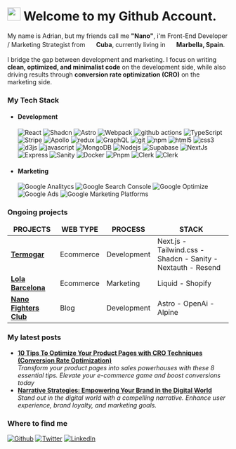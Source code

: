 <h1><img src="https://emojis.slackmojis.com/emojis/images/1643514120/795/cool.gif?1643514120" width="30"/> Welcome to my Github Account.</h1>


<p> My name is Adrian, but my friends call me <b>"Nano"</b>, i'm Front-End Developer / Marketing Strategist from <img src="https://cdn-icons-png.flaticon.com/128/206/206699.png" width="17"/> <b>Cuba</b>, currently living in <img src="https://cdn-icons-png.flaticon.com/128/206/206724.png" width="17"/> <b>Marbella, Spain</b>. <br/><br/> I bridge the gap between development and marketing. I focus on writing <b>clean, optimized, and minimalist code</b> on the development side, while also driving results through <b>conversion rate optimization (CRO)</b> on the marketing side. </p>

<h3>My Tech Stack</h3>

<ul>
  <li>
    <h4>Development</h4>
    <p>
  <img alt="React" src="https://img.shields.io/badge/-Shadcn-ffffff?style=flat-square&logo=shadcnui&logoColor=black" />
  <img alt="Shadcn" src="https://img.shields.io/badge/-React-45b8d8?style=flat-square&logo=react&logoColor=white" />
  <img alt="Astro" src="https://img.shields.io/badge/-Astro-43853d?style=flat-square&logo=astro&logoColor=white" />
  <img alt="Webpack" src="https://img.shields.io/badge/-Webpack-8DD6F9?style=flat-square&logo=webpack&logoColor=white" /> 
  <img alt="github actions" src="https://img.shields.io/badge/-Github_Actions-2088FF?style=flat-square&logo=github-actions&logoColor=white" />
  <img alt="TypeScript" src="https://img.shields.io/badge/-TypeScript-007ACC?style=flat-square&logo=typescript&logoColor=white" />
  <img alt="Stripe" src="https://img.shields.io/badge/-Stripe-6058F7?style=flat-square&logo=stripe&logoColor=white" />
  <img alt="Apollo" src="https://img.shields.io/badge/-Apollo%20GraphQL-311C87?style=flat-square&logo=apollo-graphql&logoColor=white" />
  <img alt="redux" src="https://img.shields.io/badge/-Redux-764ABC?style=flat-square&logo=redux&logoColor=white" />
  <img alt="GraphQL" src="https://img.shields.io/badge/-GraphQL-E10098?style=flat-square&logo=graphql&logoColor=white" />
  <img alt="git" src="https://img.shields.io/badge/-Git-F05032?style=flat-square&logo=git&logoColor=white" />
  <img alt="npm" src="https://img.shields.io/badge/-NPM-CB3837?style=flat-square&logo=npm&logoColor=white" />
  <img alt="html5" src="https://img.shields.io/badge/-HTML5-E34F26?style=flat-square&logo=html5&logoColor=white" />
  <img alt="css3" src="https://img.shields.io/badge/-CSS3-E34F26?style=flat-square&logo=css3&logoColor=white" />
  <img alt="d3js" src="https://img.shields.io/badge/-D3.js-F9A03C?style=flat-square&logo=d3.js&logoColor=white" />
  <img alt="javascript" src="https://img.shields.io/badge/-Javascript-F7F603?style=flat-square&logo=javascript&logoColor=white" />
  <img alt="MongoDB" src="https://img.shields.io/badge/-MongoDB-13aa52?style=flat-square&logo=mongodb&logoColor=white" />
  <img alt="Nodejs" src="https://img.shields.io/badge/-Nodejs-43853d?style=flat-square&logo=Node.js&logoColor=white" />
  <img alt="Supabase" src="https://img.shields.io/badge/-Supabase-3ECF8E?style=flat-square&logo=supabase&logoColor=white" />
  <img alt="NextJs" src="https://img.shields.io/badge/-NextJs-000000?style=flat-square&logo=nextdotjs&logoColor=white" />
  <img alt="Express" src="https://img.shields.io/badge/-Express-000000?style=flat-square&logo=express&logoColor=white" />
  <img alt="Sanity" src="https://img.shields.io/badge/-Sanity-f36458?style=flat-square&logo=sanity&logoColor=white" />
  <img alt="Docker" src="https://img.shields.io/badge/-Docker-1d63ed?style=flat-square&logo=docker&logoColor=white" />
  <img alt="Pnpm" src="https://img.shields.io/badge/-pnpm-e6a700?style=flat-square&logo=pnpm&logoColor=white" />
  <img alt="Clerk" src="https://img.shields.io/badge/-Clerk-6C47FF?style=flat-square&logo=clerk&logoColor=white" />
  <img alt="Clerk" src="https://img.shields.io/badge/-Shopify/liquid-36F4A4?style=flat-square&logo=shopify&logoColor=white" />
</p>
  </li>
  <li>
    <h4>Marketing</h4>
    <img alt="Google Analitycs" src="https://img.shields.io/badge/-Google Analitycs-EF7901?style=flat-square&logo=googleanalytics&logoColor=white" />
    <img alt="Google Search Console" src="https://img.shields.io/badge/-Google Search Console-4388ED?style=flat-square&logo=googlesearchconsole&logoColor=white" />
    <img alt="Google Optimize" src="https://img.shields.io/badge/-Google Optimize-BF86F0?style=flat-square&logo=googleoptimize&logoColor=white" />
    <img alt="Google Ads" src="https://img.shields.io/badge/-Google Ads-32A350?style=flat-square&logo=googleads&logoColor=white" />
    <img alt="Google Marketing Platforms" src="https://img.shields.io/badge/-Google Marketing Platform-E34033?style=flat-square&logo=googlemarketingplatform&logoColor=white" />
  </li>
</ul>

<h3>Ongoing projects</h3>
<table>
  <thead align="center">
    <tr border: none;>
      <td><b>PROJECTS</b></td>
      <td><b>WEB TYPE</b></td>
      <td><b>PROCESS</b></td>
      <td><b>STACK</b></td>
    </tr>
  </thead>
  <tbody>
    <tr>
      <td><a href="https://github.com/N4N1T0/termogar-ecommerce-next"><b>Termogar</b></a></td>
      <td>Ecommerce</td>
      <td>Development</td>
      <td>Next.js - Tailwind.css - Shadcn - Sanity - Nextauth - Resend</td>
    </tr>
	  <tr>
      <td><a href="https://github.com/N4N1T0/lola-barcelona-theme"><b>Lola Barcelona</b></a></td>
      <td>Ecommerce</td>
      <td>Marketing</td>
      <td>Liquid - Shopify</td>
    </tr>
	    <tr>
      <td><a href="https://github.com/N4N1T0/nfc-astro-shadcn"><b>Nano Fighters Club</b></a></td>
      <td>Blog</td>
      <td>Development</td>
      <td>Astro - OpenAi - Alpine</td>
    </tr>
  </tbody>
</table>

<h3>My latest posts</h3>
<ul>
  <li><a href="https://www.adrian-alvarez.dev/en/blog/8-tips-to-optimize-your-ecommerce"><b>10 Tips To Optimize Your Product Pages with CRO Techniques (Conversion Rate Optimization)</b></a><br/><i>Transform your product pages into sales powerhouses with these 8 essential tips. Elevate your e-commerce game and boost conversions today</i></li>
  <li><a href="https://www.adrian-alvarez.dev/en/blog/narrative-strategies"><b>Narrative Strategies: Empowering Your Brand in the Digital World</b></a><br/><i>Stand out in the digital world with a compelling narrative. Enhance user experience, brand loyalty, and marketing goals.</i></li>
</ul>

<h3>Where to find me</h3>
<p><a href="https://github.com/N4N1T0" target="_blank"><img alt="Github" src="https://img.shields.io/badge/GitHub-%2312100E.svg?&style=for-the-badge&logo=Github&logoColor=white" /></a> <a href="https://twitter.com/Adrian_A_Alonso" target="_blank"><img alt="Twitter" src="https://img.shields.io/badge/twitter-%231DA1F2.svg?&style=for-the-badge&logo=twitter&logoColor=white" /></a> <a href="www.linkedin.com/in/adrian-alvarez-alonso" target="_blank"><img alt="LinkedIn" src="https://img.shields.io/badge/linkedin-%230077B5.svg?&style=for-the-badge&logo=linkedin&logoColor=white" /></a>
</p>
